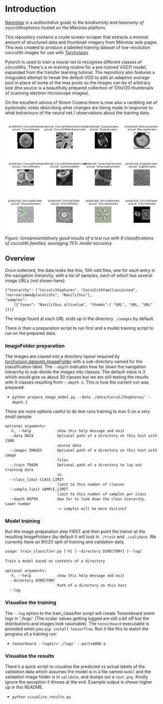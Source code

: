 # Introduction

[Nannotax](http://www.mikrotax.org/Nannotax3/index.html) is a *authoritative guide to the biodiversity and taxonomy of coccolithophores* hosted on the Mikrotax platform.

This repository contains a crude screen-scraper that extracts a minimal amount of structured data and thumbnail imagery from Mikrotax web pages. This was created to produce a labelled training dataset of low-resolution coccolith images for use with [Torchvision](https://pytorch.org/docs/stable/torchvision/datasets.html)

Pytorch is used to train a neural net to recognise different classes of coccoliths. There's a re-training routine for a pre-trained VGG11 model, expanded from the transfer learning tutorial. The repository also features a misguided attempt to tweak the default VGG to add an adaptive average pool in place of some of the max pools so the images can be of arbitrary size (the source is a beautifully prepared collection of 120x120 thumbnails of scanning electron microscope images).

On the excellent advice of Simon Cozens there is now also a rambling set of systematic notes describing what changes are being made in response to what behaviours of the neural net / observations about the training data.

![Results of first training run with 9 high level categories of Coccoliths](test.png)
_Figure: Unrepresentatively good results of a test run with 9 classifications of coccolith families, averaging 75% model accuracy_

## Overview

Once collected, the data looks like this; 100-odd files, one for each entry in the navigation hierarchy, with a list of samples, each of which has several image URLs (not shown here):

```
{"hierarchy": ["Coccolithophores", "Coccolithfamiliesincsed", "narrowrimmedplacoliths", "Navilithus"], 
"samples":
    [{"taxon": "Navilithus altivelum", "thumbs":[ "URL", "URL, "URL" ]}]}
```

The image found at each URL ends up in the directory `./images` by default.

There is then a preparation script to run first and a model training script to run on the prepared data.

### ImageFolder preparation

The images are copied into a directory layout required by [torchvision.datasets.ImageFolder](https://pytorch.org/docs/stable/torchvision/datasets.html?highlight=imagefolder#torchvision.datasets.ImageFolder) with a sub-directory named for the classification label. The `--depth` indicates how far down the navigation hierarchy to sub-divide the images into classes. The default value is 3 which would give us about 30 classes but we are still testing the results with 9 classes resulting from `--depth 2`. This is how the current run was prepared:

  * `python prepare_image_model.py --data ./data/Coccolithophores/ --depth 2`

There are more options useful to do test runs training to loss 0 on a very small sample:

```
optional arguments:
  -h, --help            show this help message and exit
  --data DATA           Optional path of a directory on this host with JSON
                        source data
  --images IMAGES       Optional path of a directory on this host with image
                        files
  --train TRAIN         Optional path of a directory to lay out training data
                        in
  --class_limit CLASS_LIMIT
                        limit to this number of classes
  --sample_limit SAMPLE_LIMIT
                        limit to this number of samples per class
  --depth DEPTH         How far to look down the class hierarchy. Lower number
                        -> samples will be more distinct
```

### Model training

Run the image preparation step FIRST and then point the trainer at the resulting ImageFolders (by default it will look in `./train` and `./validate`. We currently have an 80/20 split of training and validation data.

```
usage: train_classifier.py [-h] [--directory DIRECTORY] [--log]

Train a model based on contents of a directory

optional arguments:
  -h, --help            show this help message and exit
  --directory DIRECTORY
                        Path of a directory on this host
  --log
```

### Visualise the training

The `--log` option to the train_classifier script will create Tensorboard event logs in './logs'. (The scalar values getting logged are still a bit off but the distributions and images look rasonable). The `tensorboard` executable is provided when you `pip install tensorflow`. Run it like this to watch the progress of a training run:

  * `tensorboard --logdir='./logs' --port=6006 &`

### Visualise the results

There's a quick script to visualise the predicted vs actual labels of the validation data which assumes the model is in a file named `model` and the validation image folder is in `validate`, and dumps out a `test.png`. Kindly ignore the exception it throws at the end. Example output is shown higher up in this README.

  * `python visualise_results.py`



